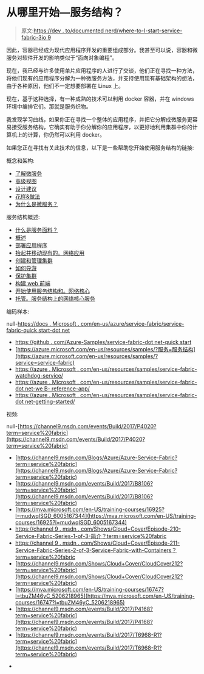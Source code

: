 # 从哪里开始—服务结构？

> 原文:[https://dev . to/documented nerd/where-to-I-start-service-fabric-3io 9](https://dev.to/documentednerd/where-to-i-start-service-fabric-3io9)

因此，容器已经成为现代应用程序开发的重要组成部分。我甚至可以说，容器和微服务对软件开发的影响类似于“面向对象编程”。

现在，我已经与许多使用单片应用程序的人进行了交谈，他们正在寻找一种方法，将他们现有的应用程序分解为一种微服务方法，并支持使用现有基础架构的想法，由于各种原因，他们不一定想要部署在 Linux 上。

现在，基于这种选择，有一种成熟的技术可以利用 docker 容器，并在 windows 环境中编排它们。那就是服务织物。

我发现学习曲线，如果你正在寻找一个整体的应用程序，并把它分解成微服务更容易接受服务结构，它确实有助于你分解你的应用程序，以更好地利用集群中你的计算机上的计算，你仍然可以利用 docker。

如果您正在寻找有关此技术的信息，以下是一些帮助您开始使用服务结构的链接:

概念和架构:

*   [了解微服务](https://docs.microsoft.com/en-us/azure/service-fabric/service-fabric-overview-microservices)
*   [高级视图](https://docs.microsoft.com/en-us/azure/service-fabric/service-fabric-content-roadmap)
*   [设计建议](https://docs.microsoft.com/en-us/azure/service-fabric/service-fabric-application-scenarios)
*   [花样&做法](https://docs.microsoft.com/en-us/azure/service-fabric/service-fabric-patterns-and-scenarios)
*   [为什么是微服务？](https://docs.microsoft.com/en-us/azure/service-fabric/service-fabric-overview-microservices)

服务结构概述:

*   [什么是服务面料？](https://docs.microsoft.com/en-us/azure/service-fabric/service-fabric-overview)
*   [概述](https://docs.microsoft.com/en-us/azure/service-fabric/)
*   [部署应用程序](https://docs.microsoft.com/en-us/azure/service-fabric/service-fabric-tutorial-create-dotnet-app)
*   [抬起并移动现有的。网络应用](https://docs.microsoft.com/en-us/azure/service-fabric/service-fabric-tutorial-create-cluster-azure-ps)
*   [创建和管理集群](https://docs.microsoft.com/en-us/azure/service-fabric/service-fabric-deploy-anywhere)
*   [如何导游](https://docs.microsoft.com/en-us/azure/service-fabric/service-fabric-get-started)
*   [保护集群](https://docs.microsoft.com/en-us/azure/service-fabric/service-fabric-tutorial-create-cluster-azure-ps)
*   [构建 web 前端](https://docs.microsoft.com/en-us/azure/service-fabric/service-fabric-add-a-web-frontend)
*   [开始使用服务结构和。网络核心](https://azure.microsoft.com/en-us/resources/samples/service-fabric-dotnet-core-getting-started/)
*   [托管。服务结构上的网络核心服务](https://blogs.msdn.microsoft.com/dotnet/2016/10/13/hosting-net-core-services-on-service-fabric/)

编码样本:

null-[https://docs . Microsoft . com/en-us/azure/service-fabric/service-fabric-quick start-dot net](https://docs.microsoft.com/en-us/azure/service-fabric/service-fabric-quickstart-dotnet)

*   [https://github . com/Azure-Samples/service-fabric-dot net-quick start](https://github.com/Azure-Samples/service-fabric-dotnet-quickstart)
*   [https://azure.microsoft.com/en-us/resources/samples/?服务=服务结构](https://azure.microsoft.com/en-us/resources/samples/?service=service-fabric)
*   [https://azure . Microsoft . com/en-us/resources/samples/service-fabric-watchdog-service/](https://azure.microsoft.com/en-us/resources/samples/service-fabric-watchdog-service/)
*   [https://azure . Microsoft . com/en-us/resources/samples/service-fabric-dot net-we B- reference-app/](https://azure.microsoft.com/en-us/resources/samples/service-fabric-dotnet-web-reference-app/)
*   [https://azure . Microsoft . com/en-us/resources/samples/service-fabric-dot net-getting-started/](https://azure.microsoft.com/en-us/resources/samples/service-fabric-dotnet-getting-started/)

视频:

null-[https://channel9.msdn.com/events/Build/2017/P4020?term=service%20fabric](https://channel9.msdn.com/events/Build/2017/P4020?term=service%20fabric)

*   [https://channel9.msdn.com/Blogs/Azure/Azure-Service-Fabric?term=service%20fabric](https://channel9.msdn.com/Blogs/Azure/Azure-Service-Fabric?term=service%20fabric)
*   [https://channel9.msdn.com/events/Build/2017/B8106?term=service%20fabric](https://channel9.msdn.com/events/Build/2017/B8106?term=service%20fabric)
*   [https://mva.microsoft.com/en-US/training-courses/16925?l=mudwqISGD_6005167344](https://mva.microsoft.com/en-US/training-courses/16925?l=mudwqISGD_6005167344)
*   [https://channel 9 . msdn . com/Shows/Cloud+Cover/Episode-210-Service-Fabric-Series-1-of-3-简介？term=service%20fabric](https://channel9.msdn.com/Shows/Cloud+Cover/Episode-210-Service-Fabric-Series-1-of-3-Introduction?term=service%20fabric)
*   [https://channel 9 . msdn . com/Shows/Cloud+Cover/Episode-211-Service-Fabric-Series-2-of-3-Service-Fabric-with-Containers？term=service%20fabric](https://channel9.msdn.com/Shows/Cloud+Cover/Episode-211-Service-Fabric-Series-2-of-3-Service-Fabric-with-Containers?term=service%20fabric)
*   [https://channel9.msdn.com/Shows/Cloud+Cover/CloudCover212?term=service%20fabric](https://channel9.msdn.com/Shows/Cloud+Cover/CloudCover212?term=service%20fabric)
*   [https://mva.microsoft.com/en-US/training-courses/16747?l=tbuZM46yC_5206218965](https://mva.microsoft.com/en-US/training-courses/16747?l=tbuZM46yC_5206218965)
*   [https://channel9.msdn.com/events/Build/2017/P4168?term=service%20fabric](https://channel9.msdn.com/events/Build/2017/P4168?term=service%20fabric)
*   [https://channel9.msdn.com/events/Build/2017/T6968-R1?term=service%20fabric](https://channel9.msdn.com/events/Build/2017/T6968-R1?term=service%20fabric)

-